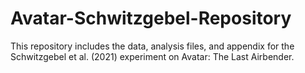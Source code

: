 # Avatar-Schwitzgebel-Repository
This repository includes the data, analysis files, and appendix for the Schwitzgebel et al. (2021) experiment on Avatar: The Last Airbender.

